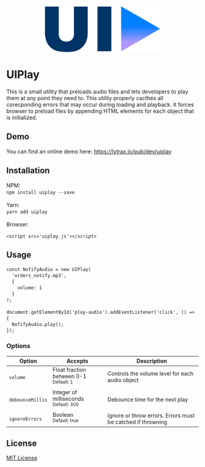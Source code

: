 <div style="text-align:center"><img style="height:120px" src="uiplay-logo.png" /></div>

# UIPlay

This is a small utility that preloads audio files and lets developers to play them at any point they need to. This utility properly cacthes all corecponding errors that may occur during loading and playback. It forces browser to preload files by appending HTML elements for each object that is initialized.

## Demo

You can find an online demo here: https://lytrax.io/pub/dev/uiplay

## Installation

NPM:<br>
`npm install uiplay --save`<br><br>
Yarn:<br>
`yarn add uiplay`<br><br>
Browser:<br>
```
<script src='uiplay.js'></script>
```

## Usage

```
const NofifyAudio = new UIPlay(
  'orders_notify.mp3',
  {
    volume: 1
  }
);

document.getElementById('play-audio').addEventListener('click', () => {
  NofifyAudio.play();
});
```

### Options

| Option | Accepts      | Description |
| --- | ------------- | --- |
| `volume` | Float fraction between 0-1<br><sup>Default: 1</sup> | Controls the volume level for each audio object |
| `debounceMillis` | Integer of milliseconds<br><sup>Default: 300</sup> | Debounce time for the next play |
| `ignoreErrors` | Boolean<br><sup>Default: true</sup> | Ignore or throw errors. Errors must be catched if throwning |

## License

[MIT License](LICENSE)
